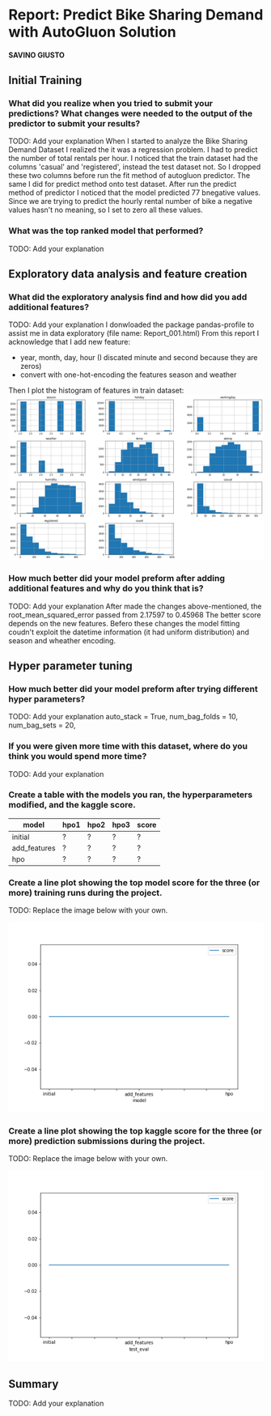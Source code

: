 # Report: Predict Bike Sharing Demand with AutoGluon Solution
#### SAVINO GIUSTO

## Initial Training
### What did you realize when you tried to submit your predictions? What changes were needed to the output of the predictor to submit your results?
TODO: Add your explanation
When I started to analyze the Bike Sharing Demand Dataset I realized the it was a regression problem. I had to predict the number of total rentals per hour.
I noticed that the train dataset had the columns 'casual' and 'registered', instead the test dataset not. So I dropped these two columns before run the fit method of autogluon predictor. The same I did for predict method onto test dataset.
After run the predict method of predictor I noticed that the model predicted 77 bnegative values. Since we are trying to predict the hourly rental number of bike a negative values hasn't no meaning, so I set to zero all these values.


### What was the top ranked model that performed?
TODO: Add your explanation

## Exploratory data analysis and feature creation
### What did the exploratory analysis find and how did you add additional features?
TODO: Add your explanation
I donwloaded the package pandas-profile to assist me in data exploratory (file name: Report_001.html)
From this report I acknowledge that I add new feature:
* year, month, day, hour (I discated minute and second because they are zeros)
* convert with one-hot-encoding the features season and weather

Then I plot the histogram of features in train dataset:
![hist_train.png](img/features_histogram_001.png)

### How much better did your model preform after adding additional features and why do you think that is?
TODO: Add your explanation
After made the changes above-mentioned, the root_mean_squared_error passed from 2.17597 to 0.45968
The better score depends on the new features. Befero these changes the model fitting coudn't exploit the datetime information (it had uniform distribution) and season and wheather encoding.

## Hyper parameter tuning
### How much better did your model preform after trying different hyper parameters?
TODO: Add your explanation
auto_stack = True,
num_bag_folds = 10,
num_bag_sets = 20,

### If you were given more time with this dataset, where do you think you would spend more time?
TODO: Add your explanation

### Create a table with the models you ran, the hyperparameters modified, and the kaggle score.
|model|hpo1|hpo2|hpo3|score|
|--|--|--|--|--|
|initial|?|?|?|?|
|add_features|?|?|?|?|
|hpo|?|?|?|?|

### Create a line plot showing the top model score for the three (or more) training runs during the project.

TODO: Replace the image below with your own.

![model_train_score.png](img/model_train_score.png)

### Create a line plot showing the top kaggle score for the three (or more) prediction submissions during the project.

TODO: Replace the image below with your own.

![model_test_score.png](img/model_test_score.png)

## Summary
TODO: Add your explanation
